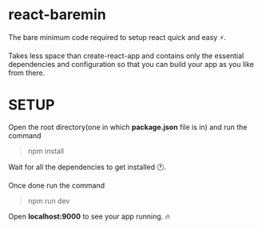 # react-baremin
The bare minimum code required to setup react quick and easy :zap:. 

Takes less space than create-react-app and contains only the essential dependencies and configuration so that you can build your app as you like from there.

# SETUP  
Open the root directory(one in which **package.json** file is in) and run the command
> npm install

Wait for all the dependencies to get installed :clock1:. 

Once done run the command
>npm run dev

Open **localhost:9000** to see your app running.  :fire:
